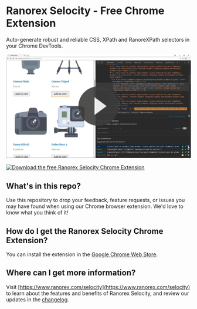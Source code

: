 # Ranorex Selocity - Free Chrome Extension

Auto-generate robust and reliable CSS, XPath and RanoreXPath selectors in your Chrome DevTools.

[![Ranorex Selocity Chrome Extension Intro Video](./video-overlay.png)](https://youtu.be/LtgyM854a0I)


[![Download the free Ranorex Selocity Chrome Extension](https://www.ranorex.com/fileadmin/_processed_/7/5/csm_chrome_webstore_logo_a9e602d689.png)](https://chrome.google.com/webstore/detail/ranorex-selocity/ocgghcnnjekfpbmafindjmijdpopafoe)
 

## What's in this repo?

Use this repository to drop your feedback, feature requests, or issues you may have found when using our Chrome browser extension. We'd love to know what you think of it!


## How do I get the Ranorex Selocity Chrome Extension?

You can install the extension in the [Google Chrome Web Store](https://chrome.google.com/webstore/detail/ranorex-selocity/ocgghcnnjekfpbmafindjmijdpopafoe).

## Where can I get more information?

Visit [https://www.ranorex.com/selocity](https://www.ranorex.com/selocity) to learn about the features and benefits of Ranorex Selocity, and review our updates in the [changelog](CHANGELOG.md).

